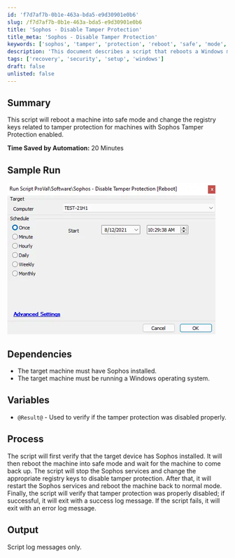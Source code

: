 ```yaml
---
id: 'f7d7af7b-0b1e-463a-bda5-e9d30901e0b6'
slug: /f7d7af7b-0b1e-463a-bda5-e9d30901e0b6
title: 'Sophos - Disable Tamper Protection'
title_meta: 'Sophos - Disable Tamper Protection'
keywords: ['sophos', 'tamper', 'protection', 'reboot', 'safe', 'mode', 'registry']
description: 'This document describes a script that reboots a Windows machine into safe mode and modifies the registry keys related to tamper protection for systems with Sophos Tamper Protection enabled, ultimately streamlining the process of disabling this feature.'
tags: ['recovery', 'security', 'setup', 'windows']
draft: false
unlisted: false
---
```


## Summary

This script will reboot a machine into safe mode and change the registry keys related to tamper protection for machines with Sophos Tamper Protection enabled.

**Time Saved by Automation:** 20 Minutes

## Sample Run

![Sample Run](../../../static/img/docs/f7d7af7b-0b1e-463a-bda5-e9d30901e0b6/image_1.webp)

## Dependencies

- The target machine must have Sophos installed.
- The target machine must be running a Windows operating system.

## Variables

- `@Result@` - Used to verify if the tamper protection was disabled properly.

## Process

The script will first verify that the target device has Sophos installed. It will then reboot the machine into safe mode and wait for the machine to come back up. The script will stop the Sophos services and change the appropriate registry keys to disable tamper protection. After that, it will restart the Sophos services and reboot the machine back to normal mode. Finally, the script will verify that tamper protection was properly disabled; if successful, it will exit with a success log message. If the script fails, it will exit with an error log message.

## Output

Script log messages only.
